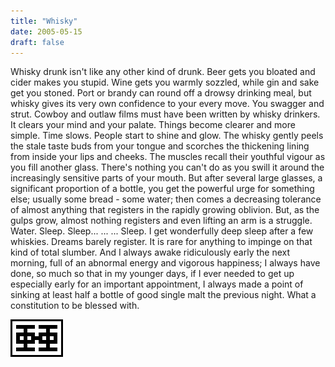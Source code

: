 ```yaml
---
title: "Whisky"
date: 2005-05-15
draft: false
---
```


Whisky drunk isn't like any other kind of drunk. Beer gets you bloated and cider makes you stupid.  Wine gets you warmly sozzled, while gin and sake get you stoned.  Port or brandy can round off a drowsy drinking meal, but whisky gives its very own confidence to your every move.  You swagger and strut.  Cowboy and outlaw films must have been written by whisky drinkers.  It clears your mind and your palate.  Things become clearer and more simple.  Time slows.  People start to shine and glow.  The whisky gently peels the stale taste buds from your tongue and scorches the thickening lining from inside your lips and cheeks.  The muscles recall their youthful vigour as you fill another glass. There's nothing you can't do as you swill it around the increasingly sensitive parts of your mouth.  But after several large glasses, a significant proportion of a bottle, you get the powerful urge for something else; usually some bread - some water; then comes a decreasing tolerance of almost anything that registers in the rapidly growing oblivion.  But, as the gulps grow, almost nothing registers and even lifting an arm is a struggle.  Water.  Sleep.  Sleep... ... ... Sleep.  I get wonderfully deep sleep after a few whiskies.  Dreams barely register. It is rare for anything to impinge on that kind of total slumber.  And I always awake ridiculously early the next morning, full of an abnormal energy and vigorous happiness; I always have done, so much so that in my younger days, if I ever needed to get up especially early for an important appointment, I always made a point of sinking at least half a bottle of good single malt the previous night.  What a constitution to be blessed with.

![](/images/grids/g05.gif)
